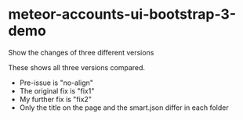 meteor-accounts-ui-bootstrap-3-demo
===================================

Show the changes of three different versions

These shows all three versions compared.
- Pre-issue is "no-align"
- The original fix is "fix1"
- My further fix is "fix2"
- Only the title on the page and the smart.json differ in each folder
